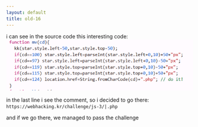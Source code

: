 ```yaml
---
layout: default
title: old-16
---
```




i can see in the source code this interesting code:
![alt text](./images/old-16.png)

in the last line i see the comment, so i decided to go there:
`https://webhacking.kr/challenge/js-3/|.php`

and if we go there, we managed to pass the challenge

